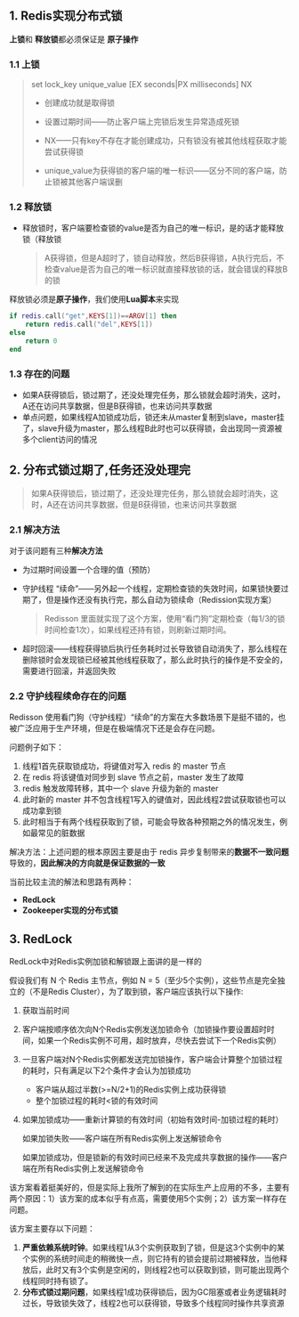 ## 1. Redis实现分布式锁

**上锁**和 **释放锁**都必须保证是 **原子操作**

### 1.1 上锁

> set lock_key  unique_value  [EX seconds|PX milliseconds]  NX
> 
> * 创建成功就是取得锁
> 
> * 设置过期时间——防止客户端上完锁后发生异常造成死锁
> 
> * NX——只有key不存在才能创建成功，只有锁没有被其他线程获取才能尝试获得锁
> 
> * unique_value为获得锁的客户端的唯一标识——区分不同的客户端，防止锁被其他客户端误删

### 1.2 释放锁

* 释放锁时，客户端要检查锁的value是否为自己的唯一标识，是的话才能释放锁（释放锁
  
  > A获得锁，但是A超时了，锁自动释放，然后B获得锁，A执行完后，不检查value是否为自己的唯一标识就直接释放锁的话，就会错误的释放B的锁

释放锁必须是**原子操作**，我们使用**Lua脚本**来实现

```lua
if redis.call("get",KEYS[1])==ARGV[1] then
    return redis.call("del",KEYS[1])
else
    return 0
end
```

### 1.3 存在的问题

* 如果A获得锁后，锁过期了，还没处理完任务，那么锁就会超时消失，这时，A还在访问共享数据，但是B获得锁，也来访问共享数据
* 单点问题，如果线程A加锁成功后，锁还未从master复制到slave，master挂了，slave升级为master，那么线程B此时也可以获得锁，会出现同一资源被多个client访问的情况

## 2. 分布式锁过期了,任务还没处理完

> 如果A获得锁后，锁过期了，还没处理完任务，那么锁就会超时消失，这时，A还在访问共享数据，但是B获得锁，也来访问共享数据

### 2.1 解决方法

对于该问题有三种**解决方法**

* 为过期时间设置一个合理的值（预防）

* 守护线程 “续命”——另外起一个线程，定期检查锁的失效时间，如果锁快要过期了，但是操作还没有执行完，那么自动为锁续命（Redission实现方案）
  
  > Redisson 里面就实现了这个方案，使用“看门狗”定期检查（每1/3的锁时间检查1次），如果线程还持有锁，则刷新过期时间。

* 超时回滚——线程获得锁后执行任务耗时过长导致锁自动消失了，那么线程在删除锁时会发现锁已经被其他线程获取了，那么此时执行的操作是不安全的，需要进行回滚，并返回失败

### 2.2 守护线程续命存在的问题

Redisson 使用看门狗（守护线程）“续命”的方案在大多数场景下是挺不错的，也被广泛应用于生产环境，但是在极端情况下还是会存在问题。

问题例子如下：

1. 线程1首先获取锁成功，将键值对写入 redis 的 master 节点
2. 在 redis 将该键值对同步到 slave 节点之前，master 发生了故障
3. redis 触发故障转移，其中一个 slave 升级为新的 master
4. 此时新的 master 并不包含线程1写入的键值对，因此线程2尝试获取锁也可以成功拿到锁
5. 此时相当于有两个线程获取到了锁，可能会导致各种预期之外的情况发生，例如最常见的脏数据

解决方法：上述问题的根本原因主要是由于 redis 异步复制带来的**数据不一致问题**导致的，**因此解决的方向就是保证数据的一致**

当前比较主流的解法和思路有两种：

* **RedLock**
* **Zookeeper实现的分布式锁**

## 3. RedLock

RedLock中对Redis实例加锁和解锁跟上面讲的是一样的

假设我们有 N 个 Redis 主节点，例如 N = 5（至少5个实例），这些节点是完全独立的（不是Redis Cluster），为了取到锁，客户端应该执行以下操作:

1. 获取当前时间

2. 客户端按顺序依次向N个Redis实例发送加锁命令（加锁操作要设置超时时间，如果一个Redis实例不可用，超时放弃，尽快去尝试下一个Redis实例）

3. 一旦客户端对N个Redis实例都发送完加锁操作，客户端会计算整个加锁过程的耗时，只有满足以下2个条件才会认为加锁成功
   
   * 客户端从超过半数(>=N/2+1)的Redis实例上成功获得锁
   * 整个加锁过程的耗时<锁的有效时间

4. 如果加锁成功——重新计算锁的有效时间（初始有效时间-加锁过程的耗时）
   
   如果加锁失败——客户端在所有Redis实例上发送解锁命令
   
   如果加锁成功，但是锁新的有效时间已经来不及完成共享数据的操作——客户端在所有Redis实例上发送解锁命令

该方案看着挺美好的，但是实际上我所了解到的在实际生产上应用的不多，主要有两个原因：1）该方案的成本似乎有点高，需要使用5个实例；2）该方案一样存在问题。

该方案主要存以下问题：

1. **严重依赖系统时钟**。如果线程1从3个实例获取到了锁，但是这3个实例中的某个实例的系统时间走的稍微快一点，则它持有的锁会提前过期被释放，当他释放后，此时又有3个实例是空闲的，则线程2也可以获取到锁，则可能出现两个线程同时持有锁了。
2. **分布式锁过期问题**，如果线程1成功获得锁后，因为GC阻塞或者业务逻辑耗时过长，导致锁失效了，线程2也可以获得锁，导致多个线程同时操作共享资源
